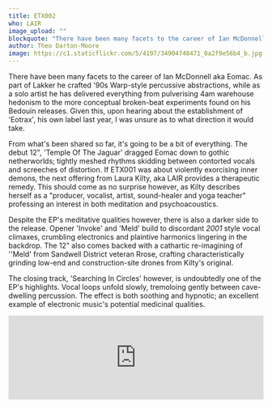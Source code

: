 ```yaml
---
title: ETX002
who: LAIR
image_upload: ""
blockquote: "There have been many facets to the career of Ian McDonnell aka Eomac. As part of Lakker he helped craft cyberspace dwelling percussive abstractions, while as a solo artist he has delivered everything from pulverising 4am warehouse hedonism to the more conceptual broken-beat experiments found on his  Bedouin releases. Given this, upon hearing about the establishment of 'Eotrax', his own label last year, I was unsure as to what direction it would take. "
author: Theo Darton-Moore
image: https://c1.staticflickr.com/5/4197/34904748471_0a2f9e56b4_b.jpg
---
```

There have been many facets to the career of Ian McDonnell aka Eomac. As part of Lakker he crafted '90s Warp-style percussive abstractions, while as a solo artist he has delivered everything from pulverising 4am warehouse hedonism to the more conceptual broken-beat experiments found on his Bedouin releases. Given this, upon hearing about the establishment of 'Eotrax', his own label last year, I was unsure as to what direction it would take.

From what's been shared so far, it's going to be a bit of everything. The debut 12", 'Temple Of The Jaguar' dragged Eomac down to gothic netherworlds; tightly meshed rhythms skidding between contorted vocals and screeches of distortion. If ETX001 was about violently exorcising inner demons, the next offering from Laura Kilty, aka LAIR provides a therapeutic remedy. This should come as no surprise however, as Kilty describes herself as a "producer, vocalist, artist, sound-healer and yoga teacher" professing an interest in both meditation and psychoacoustics.

Despite the EP's meditative qualities however, there is also a darker side to the release. Opener 'Invoke' and 'Meld' build to discordant _2001_ style vocal climaxes, crumbling electronics and plaintive harmonics lingering in the backdrop. The 12" also comes backed with a cathartic re-imagining of ''Meld' from Sandwell District veteran Rrose, crafting characteristically grinding low-end and construction-site drones from Kilty's original. 

The closing track, 'Searching In Circles' however, is undoubtedly one of the EP's highlights. Vocal loops unfold slowly, tremoloing gently between cave-dwelling percussion. The effect is both soothing and hypnotic; an excellent example of electronic music's potential medicinal qualities. 

<iframe width="100%" height="166" scrolling="no" frameborder="no" src="https://w.soundcloud.com/player/?url=https%3A//api.soundcloud.com/tracks/317680144&color=ff5500&auto_play=false&hide_related=false&show_comments=true&show_user=true&show_reposts=false"></iframe>